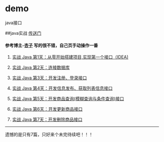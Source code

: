# demo
java接口

##java实战  [传送门](https://blog.csdn.net/weixin_44135121/category_9285585.html)
#### 参考博主-[杏子](https://me.csdn.net/weixin_44135121) 写的很不错，自己页手动操作一番
1. [实战 Java 第1天：从零开始搭建项目,实现第一个接口（IDEA)](https://blog.csdn.net/weixin_44135121/article/details/92801713)

2. [实战 Java 第2天：连接数据库](https://blog.csdn.net/weixin_44135121/article/details/93959042)

3. [实战 Java 第3天：开发注册、登录接口](https://blog.csdn.net/weixin_44135121/article/details/94716711)

4. [实战 Java 第4天：开发信息发布、获取列表信息接口](https://blog.csdn.net/weixin_44135121/article/details/95296797)

5. [实战 Java 第5天：开发商品查询(模糊查询与条件查询)接口](https://blog.csdn.net/weixin_44135121/article/details/95529369)

6. [实战 Java 第6天：开发更新商品接口](https://blog.csdn.net/weixin_44135121/article/details/96086023)

7. [实战 Java 第7天：开发删除商品接口](https://blog.csdn.net/weixin_44135121/article/details/96188389?depth_1-utm_source=distribute.pc_relevant.none-task-blog-OPENSEARCH-3&utm_source=distribute.pc_relevant.none-task-blog-OPENSEARCH-3)

----
 遗憾的是只有7篇，只好来个未完待续吧！！！